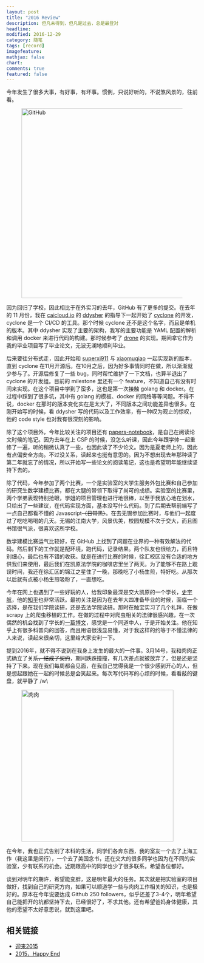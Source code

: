 ```yaml
---
layout: post
title: "2016 Review"
description: 但凡未得到，但凡是过去，总是最登对
headline:
modified: 2016-12-29
category: 随笔
tags: [record]
imagefeature:
mathjax: false
chart:
comments: true
featured: false
---
```


今年发生了很多大事，有好事，有坏事。惯例，只说好听的，不说煞风景的，往前看。

<figure>
	<img src="{{ site.url }}/images/2016-newyear/github.png" alt="GitHub" height="500" width="700">
</figure>

因为回归了学校，因此相比于在外实习的去年，GitHub 有了更多的提交。在去年的 11 月份，我在 [caicloud.io](https://caicloud.io/) 的 [ddysher](https://github.com/ddysher) 的指导下一起开始了 [cyclone](https://github.com/caicloud/cyclone) 的开发，cyclone 是一个 CI/CD 的工具。那个时候 cyclone 还不是这个名字，而且是单机的版本。其中 ddysher 实现了主要的架构，我写的主要功能是 YAML 配置的解析和调用 docker 来进行代码的构建。那时候参考了 [drone](https://github.com/drone/drone) 的实现。期间拿它作为我的毕业项目写了毕业论文，无波无澜地顺利毕业。

后来要往分布式走，因此开始和 [superxi911](https://github.com/superxi911) 与 [xiaomuqiao](https://github.com/xiaomuqiao) 一起实现新的版本，直到 cyclone 在11月开源后。在10月之后，因为好多事情同时在做，所以渐渐就少参与了。开源后修复了一些 bug，同时帮忙维护了一下文档，也算半退出了 cyclone 的开发组。目前的 milestone 里还有一个 feature，不知道自己有没有时间来实现。在这个项目中学到了蛮多，这也是第一次接触 golang 和 docker。在过程中踩到了很多坑，其中有 golang 的模板、docker 的网络等等问题。不得不说，docker 在那时的版本变化实在是太大了，不同版本之间功能差异也很多。在刚开始写的时候，看 ddysher 写的代码以及工作效率，有一种叹为观止的惊叹，他的 code style 也对我有很深刻的影响。

除了这个项目外，今年比较关注的项目还有 [papers-notebook](https://github.com/gaocegege/papers-notebook)，是自己在阅读论文时候的笔记。因为去年在上 CSP 的时候，没怎么听课，因此今年跟学帅一起重修了一遍，听的稍微认真了一些，也因此读了不少论文。因为是夏老师上的，因此有点偏安全方向。不过没关系，读起来也挺有意思的。因为不想出现去年那种读了第二年就忘了的情况，所以开始写一些论文的阅读笔记，这也是希望明年能继续坚持下去的。

除了代码，今年参加了两个比赛，一个是实验室的大学生服务外包比赛和自己参加的研究生数学建模比赛，都在大腿的带领下取得了尚可的成绩。实验室的比赛里，两个学弟表现特别抢眼，学姐的项目管理也进行地很棒，以至于我放心地在划水，只给出了一些建议，在代码实现方面，基本没写什么代码。到了后期去帮前端写了一点自己都看不懂的 Javascript<del>（日常黑）</del>。在去无锡参加比赛时，与他们一起度过了吃吃喝喝的几天。无锡的江南大学，风景优美，校园规模不次于交大，而且图书馆很气派，很喜欢这所学校。

数学建模比赛运气比较好，在 GitHub 上找到了问题在业界的一种有效解法的代码。然后剩下的工作就是配环境，跑代码，记录结果。两个队友也很给力，而且特别细心，最后也有不错的收获。就是在进行比赛的时候，徐汇校区没有合适的地方供我们来使用，最后我们在凯原法学院的咖啡店里坐了两天。为了能够不在路上耽误时间，我还在徐汇区的锦江之星住了一晚，那晚吃了小杨生煎，特好吃。从那次以后就有点被小杨生煎吸粉了，一直想吃。

今年在网上也遇到了一些好玩的人，给我印象最深是交大凯原的一个学长，[史宇航](http://blog.shiyuhang.org/)，他的[知乎](https://www.zhihu.com/people/acstar/)也非常活跃。最初关注是因为在去年大四准备毕业的时候，面临一个选择，是在我们学院读研，还是去法学院读研。那时在触宝实习了几个礼拜，在做 scrapy 上的爬虫移植的工作。在做的过程中对爬虫相关的法律很感兴趣，在一次偶然的机会找到了学长的[一篇博文](http://blog.shiyuhang.org/?p=1896)，感觉是一个同道中人，于是开始关注。他在知乎上有很多科普向的回答，而且用语很浅显易懂，对于我这样的约等于不懂法律的人来说，读起来很亲切，这里给大家安利一下。

提到2016年，就不得不说到在我身上发生的最大的一件事。3月14号，我和肉肉正式确立了关系<del>，结成了契约</del>，期间跌跌撞撞，有几次差点就被放弃了，但是还是坚持了下来。现在我们每周都会见面，在我自己觉得我是一个很少感到开心的人，但是想起跟她在一起的时候总是会笑起来。每次写代码写的心烦的时候，看看敲的键盘，就平静了 /w\ 

<figure>
	<img src="{{ site.url }}/images/2016-newyear/rourou.jpg" alt="肉肉" height="400" width="400">
</figure>

在今年，我也正式告别了本科的生活，同学们各奔东西，我的室友一个去了上海工作（我这里是闵行），一个去了美国念书，还在交大的很多同学也因为在不同的实验室，少有联系的机会。近期跟高中的同学也少了很多联系，希望各位都好。

谈到对明年的期许，希望能变胖，这是明年最大的任务。其次就是把实验室的项目做好，找到自己的研究方向，如果可以顺道学一些与肉肉工作相关的知识，也是极好的。原本在今年说要达成 Github 250 followers，似乎还差了3-4个，明年希望自己能把开的坑都坚持下去，已经很好了，不求其他。还有希望爸妈身体健康，其他的愿望不太好意思说，就到这里吧。

## 相关链接

* [迎来2015](http://gaocegege.com/Blog/%E9%9A%8F%E7%AC%94/record)
* [2015，Happy End](http://gaocegege.com/Blog/%E9%9A%8F%E7%AC%94/newyear2015)
